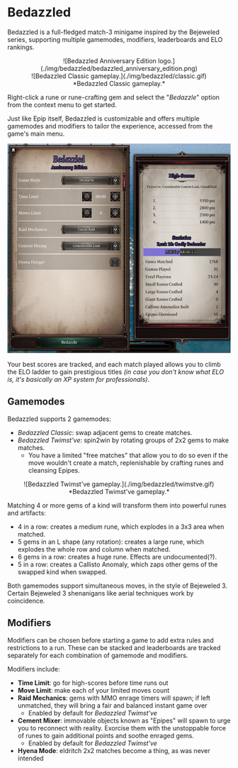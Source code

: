 # Bedazzled
Bedazzled is a full-fledged match-3 minigame inspired by the Bejeweled series, supporting multiple gamemodes, modifiers, leaderboards and ELO rankings.

<center>![Bedazzled Anniversary Edition logo.](./img/bedazzled/bedazzled_anniversary_edition.png)</center>

<center>![Bedazzled Classic gameplay.](./img/bedazzled/classic.gif)</center>
<center>*Bedazzled Classic gameplay.*</center>

Right-click a rune or rune-crafting gem and select the "*Bedazzle*" option from the context menu to get started. 

Just like Epip itself, Bedazzled is customizable and offers multiple gamemodes and modifiers to tailor the experience, accessed from the game's main menu.

![Main menu.](./img/bedazzled/menu.png)

Your best scores are tracked, and each match played allows you to climb the ELO ladder to gain prestigious titles *(in case you don't know what ELO is, it's basically an XP system for professionals)*.

## Gamemodes
Bedazzled supports 2 gamemodes:

- *Bedazzled Classic*: swap adjacent gems to create matches.
- *Bedazzled Twimst've*: spin2win by rotating groups of 2x2 gems to make matches.
    - You have a limited "free matches" that allow you to do so even if the move wouldn't create a match, replenishable by crafting runes and cleansing Epipes.

<center>![Bedazzled Twimst've gameplay.](./img/bedazzled/twimstve.gif)</center>
<center>*Bedazzled Twimst've gameplay.*</center>

Matching 4 or more gems of a kind will transform them into powerful runes and artifacts:

- 4 in a row: creates a medium rune, which explodes in a 3x3 area when matched.
- 5 gems in an L shape (any rotation): creates a large rune, which explodes the whole row and column when matched.
- 6 gems in a row: creates a huge rune. Effects are undocumented(?).
- 5 in a row: creates a Callisto Anomaly, which zaps other gems of the swapped kind when swapped.

Both gamemodes support simultaneous moves, in the style of Bejeweled 3. Certain Bejeweled 3 shenanigans like aerial techniques work by coincidence.

## Modifiers
Modifiers can be chosen before starting a game to add extra rules and restrictions to a run. These can be stacked and leaderboards are tracked separately for each combination of gamemode and modifiers.

Modifiers include:

- **Time Limit**: go for high-scores before time runs out
- **Move Limit**: make each of your limited moves count
- **Raid Mechanics**: gems with MMO enrage timers will spawn; if left unmatched, they will bring a fair and balanced instant game over
    - Enabled by default for *Bedazzled Twimst've*
- **Cement Mixer**: immovable objects known as "Epipes" will spawn to urge you to reconnect with reality. Exorcise them with the unstoppable force of runes to gain additional points and soothe enraged gems.
    - Enabled by default for *Bedazzled Twimst've*
- **Hyena Mode**: eldritch 2x2 matches become a thing, as was never intended